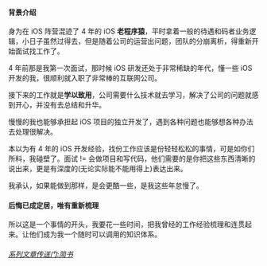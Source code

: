 #### 背景介绍
身为在 iOS 阵营混迹了 4 年的 iOS **老程序猿**，平时拿着一般的待遇和码者业务逻辑，小日子虽然过得去，但是随着公司的运营出问题，团队的分崩离析，得重新开始面试找工作了。

4 年前那是我第一次面试，那时候 iOS 研发还处于非常稀缺的年代，懂一些 iOS 开发的我，很顺利就入职了非常棒的互联网公司。

接下来的工作就是**学以致用**，公司需要什么技术就去学习，解决了公司的问题就感到开心，并没有去总结和升华。

慢慢的我也能够承担起 iOS 项目的独立开发了，遇到各种问题也能够想各种办法去处理很解决。

本以为有 4 年的 iOS 开发经验，找份工作应该是份轻轻松松的事情，可是如你们所料，我碰壁了。面试 != 会做项目和写代码，他们需要的是你把这些东西清晰的说出来，更是有深度的(无论实际能不能用得上)表达出来。

我承认，如果能做到那样，是会更酷一些，是我这些年怠慢了。

#### 后悔已成定居，唯有重新梳理
所以这是一个事情的开头，我要花一些时间，把我曾经的工作经验梳理和连贯起来。让他们成为我一个随时可以调用的知识体系。


###### [系列文章传送门:简书](https://www.jianshu.com/p/0007f57faa84) 
